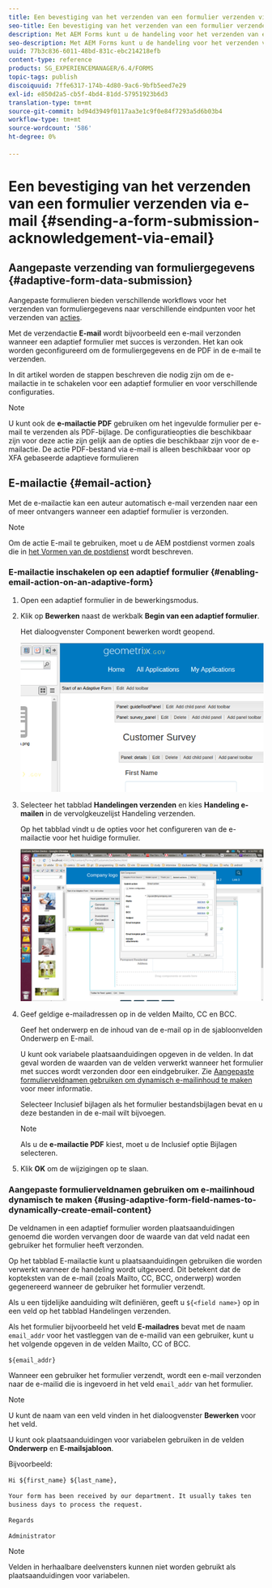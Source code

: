```yaml
---
title: Een bevestiging van het verzenden van een formulier verzenden via e-mail
seo-title: Een bevestiging van het verzenden van een formulier verzenden via e-mail
description: Met AEM Forms kunt u de handeling voor het verzenden van e-mail configureren. Hiermee wordt een bevestiging verzonden naar een gebruiker bij het verzenden van het formulier.
seo-description: Met AEM Forms kunt u de handeling voor het verzenden van e-mail configureren. Hiermee wordt een bevestiging verzonden naar een gebruiker bij het verzenden van het formulier.
uuid: 77b3c836-6011-48bd-831c-ebc214218efb
content-type: reference
products: SG_EXPERIENCEMANAGER/6.4/FORMS
topic-tags: publish
discoiquuid: 7ffe6317-174b-4d80-9ac6-9bfb5eed7e29
exl-id: e850d2a5-cb5f-4bd4-81dd-57951923b6d3
translation-type: tm+mt
source-git-commit: bd94d3949f0117aa3e1c9f0e84f7293a5d6b03b4
workflow-type: tm+mt
source-wordcount: '586'
ht-degree: 0%

---
```


# Een bevestiging van het verzenden van een formulier verzenden via e-mail {#sending-a-form-submission-acknowledgement-via-email}

## Aangepaste verzending van formuliergegevens {#adaptive-form-data-submission}

Aangepaste formulieren bieden verschillende workflows voor het verzenden van formuliergegevens naar verschillende eindpunten voor het verzenden van [acties](/help/forms/using/configuring-submit-actions.md).

Met de verzendactie **E-mail** wordt bijvoorbeeld een e-mail verzonden wanneer een adaptief formulier met succes is verzonden. Het kan ook worden geconfigureerd om de formuliergegevens en de PDF in de e-mail te verzenden.

In dit artikel worden de stappen beschreven die nodig zijn om de e-mailactie in te schakelen voor een adaptief formulier en voor verschillende configuraties.

>[!NOTE]
>
>U kunt ook de **e-mailactie PDF** gebruiken om het ingevulde formulier per e-mail te verzenden als PDF-bijlage. De configuratieopties die beschikbaar zijn voor deze actie zijn gelijk aan de opties die beschikbaar zijn voor de e-mailactie. De actie PDF-bestand via e-mail is alleen beschikbaar voor op XFA gebaseerde adaptieve formulieren

## E-mailactie {#email-action}

Met de e-mailactie kan een auteur automatisch e-mail verzenden naar een of meer ontvangers wanneer een adaptief formulier is verzonden.

>[!NOTE]
>
>Om de actie E-mail te gebruiken, moet u de AEM postdienst vormen zoals die in [het Vormen van de postdienst](/help/sites-administering/notification.md#configuring-the-mail-service) wordt beschreven.

### E-mailactie inschakelen op een adaptief formulier {#enabling-email-action-on-an-adaptive-form}

1. Open een adaptief formulier in de bewerkingsmodus.

1. Klik op **Bewerken** naast de werkbalk **Begin van een adaptief formulier**.

   Het dialoogvenster Component bewerken wordt geopend.

   ![Dialoogvenster van component bewerken voor een adaptief formulier](assets/start_of_adp_form.png)

1. Selecteer het tabblad **Handelingen verzenden** en kies **Handeling e-mailen** in de vervolgkeuzelijst Handeling verzenden.

   Op het tabblad vindt u de opties voor het configureren van de e-mailactie voor het huidige formulier.

   ![Tabblad Handelingen verzenden](assets/dialog.png)

1. Geef geldige e-mailadressen op in de velden Mailto, CC en BCC.

   Geef het onderwerp en de inhoud van de e-mail op in de sjabloonvelden Onderwerp en E-mail.

   U kunt ook variabele plaatsaanduidingen opgeven in de velden. In dat geval worden de waarden van de velden verwerkt wanneer het formulier met succes wordt verzonden door een eindgebruiker. Zie [Aangepaste formulierveldnamen gebruiken om dynamisch e-mailinhoud te maken](/help/forms/using/form-submission-receipt-via-email.md#p-using-adaptive-form-field-names-to-dynamically-create-email-content-p) voor meer informatie.

   Selecteer Inclusief bijlagen als het formulier bestandsbijlagen bevat en u deze bestanden in de e-mail wilt bijvoegen.

   >[!NOTE]
   >
   >Als u de **e-mailactie PDF** kiest, moet u de Inclusief optie Bijlagen selecteren.

1. Klik **OK** om de wijzigingen op te slaan.

### Aangepaste formulierveldnamen gebruiken om e-mailinhoud dynamisch te maken {#using-adaptive-form-field-names-to-dynamically-create-email-content}

De veldnamen in een adaptief formulier worden plaatsaanduidingen genoemd die worden vervangen door de waarde van dat veld nadat een gebruiker het formulier heeft verzonden.

Op het tabblad E-mailactie kunt u plaatsaanduidingen gebruiken die worden verwerkt wanneer de handeling wordt uitgevoerd. Dit betekent dat de kopteksten van de e-mail (zoals Mailto, CC, BCC, onderwerp) worden gegenereerd wanneer de gebruiker het formulier verzendt.

Als u een tijdelijke aanduiding wilt definiëren, geeft u `${<field name>}` op in een veld op het tabblad Handelingen verzenden.

Als het formulier bijvoorbeeld het veld **E-mailadres** bevat met de naam `email_addr` voor het vastleggen van de e-mailid van een gebruiker, kunt u het volgende opgeven in de velden Mailto, CC of BCC.

`${email_addr}`

Wanneer een gebruiker het formulier verzendt, wordt een e-mail verzonden naar de e-mailid die is ingevoerd in het veld `email_addr` van het formulier.

>[!NOTE]
>
>U kunt de naam van een veld vinden in het dialoogvenster **Bewerken** voor het veld.

U kunt ook plaatsaanduidingen voor variabelen gebruiken in de velden **Onderwerp** en **E-mailsjabloon**.

Bijvoorbeeld:

`Hi ${first_name} ${last_name},`

`Your form has been received by our department. It usually takes ten business days to process the request.`

`Regards`

`Administrator`

>[!NOTE]
>
>Velden in herhaalbare deelvensters kunnen niet worden gebruikt als plaatsaanduidingen voor variabelen.
